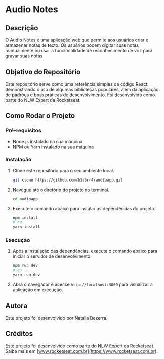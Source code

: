 # Audio Notes

## Descrição

O Audio Notes é uma aplicação web que permite aos usuários criar e armazenar notas de texto. Os usuários podem digitar suas notas manualmente ou usar a funcionalidade de reconhecimento de voz para gravar suas notas.

## Objetivo do Repositório

Este repositório serve como uma referência simples de código React, demonstrando o uso de algumas bibliotecas populares, além da aplicação de padrões e boas práticas de desenvolvimento. Foi desenvolvido como parte do NLW Expert da Rocketseat.

## Como Rodar o Projeto

### Pré-requisitos

- Node.js instalado na sua máquina
- NPM ou Yarn instalado na sua máquina

### Instalação

1. Clone este repositório para o seu ambiente local.
   
   ```bash
   git clone https://github.com/b1z3rr4/audioapp.git
   ```

2. Navegue até o diretório do projeto no terminal.

   ```bash
   cd audioapp
   ```

3. Execute o comando abaixo para instalar as dependências do projeto.

   ```bash
   npm install
   # ou
   yarn install
   ```

### Execução

1. Após a instalação das dependências, execute o comando abaixo para iniciar o servidor de desenvolvimento.

   ```bash
   npm run dev
   # ou
   yarn run dev
   ```

2. Abra o navegador e acesse `http://localhost:3000` para visualizar a aplicação em execução.

## Autora

Este projeto foi desenvolvido por Natalia Bezerra.

## Créditos

Este projeto foi desenvolvido como parte do NLW Expert da Rocketseat. Saiba mais em [www.rocketseat.com.br](https://www.rocketseat.com.br).
